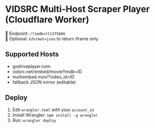 # VIDSRC Multi-Host Scraper Player (Cloudflare Worker)

🔹 Endpoint: `/?imdb=tt1375666`  
🔹 Optional: `&format=json` to return iframe only

## Supported Hosts

- godriveplayer.com
- vidsrc.net/embed/movie?imdb=ID
- multiembed.mov/?video_id=ID
- fallback JSON mirror (editable)

## Deploy

1. Edit `wrangler.toml` with your `account_id`
2. Install Wrangler: `npm install -g wrangler`
3. Run: `wrangler deploy`